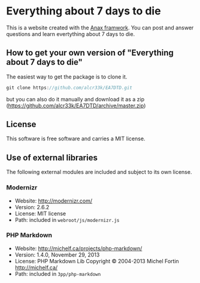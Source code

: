 Everything about 7 days to die
=========

This is a website created with the [Anax framwork](https://github.com/mosbth/Anax-MVC). You can post and answer questions and learn evertything about 7 days to die.

How to get your own  version of "Everything about 7 days to die"
--------------------------------------------------------------------

The easiest way to get the package is to clone it. 
```javascript
git clone https://github.com/alcr33k/EA7DTD.git
```
but you can also do it manually and download it as a zip (https://github.com/alcr33k/EA7DTD/archive/master.zip)

License 
------------------

This software is free software and carries a MIT license.



Use of external libraries
-----------------------------------

The following external modules are included and subject to its own license.



### Modernizr
* Website: http://modernizr.com/
* Version: 2.6.2
* License: MIT license 
* Path: included in `webroot/js/modernizr.js`



### PHP Markdown
* Website: http://michelf.ca/projects/php-markdown/
* Version: 1.4.0, November 29, 2013
* License: PHP Markdown Lib Copyright © 2004-2013 Michel Fortin http://michelf.ca/ 
* Path: included in `3pp/php-markdown`




